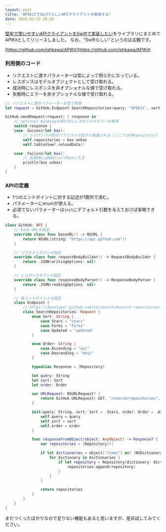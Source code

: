 ```yaml
---
layout: post
title: "APIKitでSwiftらしいAPIクライアントを実装する"
date: 2015-02-22 20:16
---
```


[堅牢で使いやすいAPIクライアントをSwiftで実装したい](http://blog.ishkawa.org/2015/02/17/1424099641/)をライブラリにまとめてAPIKitとしてリリースしました。
なお、"Swiftらしい"というのは主観です。

[https://github.com/ishkawa/APIKit](https://github.com/ishkawa/APIKit)

### 利用側のコード

- リクエストに渡すパラメーターは型によって明らかになっている。
- レスポンスはモデルオブジェクトとして受け取れる。
- 成功時にレスポンスを非オプショナルな値で受け取れる。
- 失敗時にエラーを非オプショナルな値で受け取れる。

```swift
// リクエストに渡すパラメーターを型で制限
let request = GitHub.Endpoint.SearchRepositories(query: "APIKit", sort: .Stars)

GitHub.sendRequest(request) { response in
    // optional bindingを使わずにレスポンスやエラーを取得
    switch response {
    case .Success(let box):
        // レスポンスの型はリクエストの型から推論される (ここでは[Repository])
        self.repositories = box.unbox
        self.tableView?.reloadData()

    case .Failure(let box):
        // 失敗時にはNSErrorがboxに入る
        println(box.unbox)
    }
}
```

### APIの定義

- 1つのエンドポイントに対する記述が1箇所で済む。
- パラメーターにenumが使える。
- 必須でないパラメーターは`init`にデフォルト引数を与えておけば省略できる。

```swift
class GitHub: API {
    // base URLを指定
    override class func baseURL() -> NSURL {
        return NSURL(string: "https://api.github.com")!
    }

    // リクエストボディの指定
    override class func requestBodyBuilder() -> RequestBodyBuilder {
        return .JSON(writingOptions: nil)
    }

    // レスポンスボディの指定
    override class func responseBodyParser() -> ResponseBodyParser {
        return .JSON(readingOptions: nil)
    }

    // 各エンドポイントの設定
    class Endpoint {
        // https://developer.github.com/v3/search/#search-repositories
        class SearchRepositories: Request {
            enum Sort: String {
                case Stars = "stars"
                case Forks = "forks"
                case Updated = "updated"
            }

            enum Order: String {
                case Ascending = "asc"
                case Descending = "desc"
            }

            typealias Response = [Repository]

            let query: String
            let sort: Sort
            let order: Order

            var URLRequest: NSURLRequest? {
                return GitHub.URLRequest(.GET, "/search/repositories", ["q": query, "sort": sort.rawValue, "order": order.rawValue])
            }

            init(query: String, sort: Sort = .Stars, order: Order = .Ascending) {
                self.query = query
                self.sort = sort
                self.order = order
            }

            func responseFromObject(object: AnyObject) -> Response? {
                var repositories = [Repository]()

                if let dictionaries = object["items"] as? [NSDictionary] {
                    for dictionary in dictionaries {
                        if let repository = Repository(dictionary: dictionary) {
                            repositories.append(repository)
                        }
                    }
                }

                return repositories
            }
        }
    }
}
```

まだつくったばかりなので足りない機能もあると思いますが、是非試してみてください。

